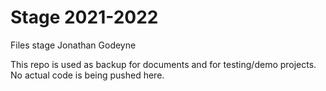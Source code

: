 # Stage 2021-2022
Files stage Jonathan Godeyne

This repo is used as backup for documents and for testing/demo projects.
No actual code is being pushed here.
